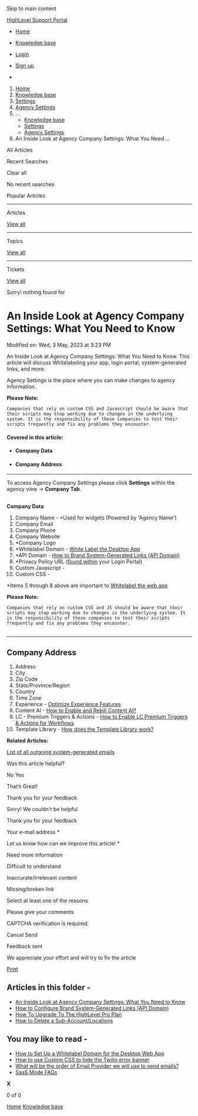 Skip to main content

[ HighLevel Support Portal ](https://help.gohighlevel.com)

  * [ Home ](/support/home)
  * [ Knowledge base ](/support/solutions)

  * [Login](/support/login)
  * [Sign up](/support/signup)
  * 

  1. [Home](/support/home)
  2. [Knowledge base](/support/solutions)
  3. [Settings](/support/solutions/48000449595)
  4. [Agency Settings](/support/solutions/folders/48000666029)
  5. ... 
     * [Knowledge base](/support/solutions)
     * [Settings](/support/solutions/48000449595)
     * [Agency Settings](/support/solutions/folders/48000666029)
  6. An Inside Look at Agency Company Settings: What You Need ...

All  Articles 

Recent Searches

Clear all

No recent searches

Popular Articles

* * *

Articles

[View all](/support/search/solutions)

* * *

Topics

[View all](/support/search/topics)

* * *

Tickets

[View all](/support/search/tickets)

Sorry! nothing found for   

# An Inside Look at Agency Company Settings: What You Need to Know

Modified on: Wed, 3 May, 2023 at 3:23 PM

An Inside Look at Agency Company Settings: What You Need to Know. This article will discuss Whitelabeling your app, login portal, system-generated links, and more.  
  
Agency Settings is the place where you can make changes to agency information.

**Please Note:**

    Companies that rely on custom CSS and Javascript should be aware that their scripts may stop working due to changes in the underlying system. It is the responsibility of those companies to test their scripts frequently and fix any problems they encounter.

#### **Covered in this article:**

  * #### Company Data

  * #### Company Address

* * *

To access Agency Company Settings please click **Settings** within the agency view -> **Company Tab**.

##   
**Company Data**

  1. Company Name - *Used for widgets (Powered by 'Agency Name')
  2. Company Email
  3. Company Phone
  4. Company Website
  5. *Company Logo
  6. *Whitelabel Domain - [White Label the Desktop App](https://help.gohighlevel.com/en/support/solutions/articles/48000982207)
  7. *API Domain - [How to Brand System-Generated Links (API Domain)](https://help.gohighlevel.com/en/support/solutions/articles/48001143244)
  8. *Privacy Policy URL ([found within](https://www.loom.com/share/fbb537d29efb43c7bd2b0f56932e7bde?t=138) your Login Portal)
  9. Custom Javascript - 
  10. Custom CSS - 

*Items 5 through 8 above are important to [Whitelabel the web app](https://help.gohighlevel.com/help/white-label-the-web-app)

**Please Note:**

    Companies that rely on custom CSS and JS should be aware that their scripts may stop working due to changes in the underlying system. It is the responsibility of those companies to test their scripts frequently and fix any problems they encounter.

##   

* * *

## **Company Address**

  1. Address
  2. City
  3. Zip Code
  4. State/Province/Region
  5. Country 
  6. Time Zone
  7. Experience - [Optimize Experience Features](https://help.gohighlevel.com/en/support/solutions/articles/48001191827)
  8. Content AI - [How to Enable and Rebill Content AI?](https://help.gohighlevel.com/en/support/solutions/articles/48001234826)
  9. LC - Premium Triggers & Actions - [How to Enable LC Premium Triggers & Actions for Workflows](https://help.gohighlevel.com/en/support/solutions/articles/48001231559)
  10. Template Library - [How does the Template Library work?](https://help.gohighlevel.com/en/support/solutions/articles/48001236650)

**Related Articles:**

[List of all outgoing system-generated emails](https://help.gohighlevel.com/en/support/solutions/articles/48001209235)  

Was this article helpful?

No  Yes 

That’s Great!

Thank you for your feedback

Sorry! We couldn't be helpful

Thank you for your feedback

Your e-mail address *

Let us know how can we improve this article! *

Need more information 

Difficult to understand 

Inaccurate/irrelevant content 

Missing/broken link 

Select at least one of the reasons 

Please give your comments 

CAPTCHA verification is required. 

Cancel  Send 

Feedback sent

We appreciate your effort and will try to fix the article

[Print](javascript:print\(\))

## Articles in this folder -

  * [An Inside Look at Agency Company Settings: What You Need to Know](/support/solutions/articles/48000982604-an-inside-look-at-agency-company-settings-what-you-need-to-know)
  * [How to Configure Brand System-Generated Links (API Domain)](/support/solutions/articles/48001143244-how-to-configure-brand-system-generated-links-api-domain-)
  * [How To Upgrade To The HighLevel Pro Plan](/support/solutions/articles/48001180534-how-to-upgrade-to-the-highlevel-pro-plan)
  * [How to Delete a Sub-Account/Locations](/support/solutions/articles/48001184862-how-to-delete-a-sub-account-locations)

## You may like to read -

  * [How to Set Up a Whitelabel Domain for the Desktop Web App](/support/solutions/articles/48000982207-how-to-set-up-a-whitelabel-domain-for-the-desktop-web-app)
  * [How to use Custom CSS to hide the Twilio error banner](/support/solutions/articles/48001232032-how-to-use-custom-css-to-hide-the-twilio-error-banner)
  * [What will be the order of Email Provider we will use to send emails?](/support/solutions/articles/48001209681-what-will-be-the-order-of-email-provider-we-will-use-to-send-emails-)
  * [SaaS Mode FAQs](/support/solutions/articles/155000002129-saas-mode-faqs)

**X**

0 of 0 []()

[Home](/support/home) [Knowledge base](/support/solutions)
